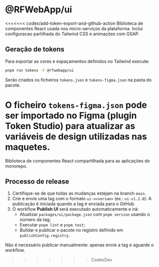 # @RFWebApp/ui

<<<<<<< codex/add-token-export-and-github-action
Biblioteca de componentes React usada nos micro-serviços da plataforma. Inclui configuracao partilhada do Tailwind CSS e animações com GSAP.

## Geração de tokens

Para exportar as cores e espaçamentos definidos no Tailwind execute:

```bash
pnpm run tokens -F @rfwebapp/ui
```

Serão criados os ficheiros `tokens.json` e `tokens-figma.json` na pasta do pacote.

O ficheiro `tokens-figma.json` pode ser importado no Figma (plugin Token Studio) para atualizar as variáveis de design utilizadas nas maquetes.
=======
Biblioteca de componentes React compartilhada para as aplicações do monorepo.

## Processo de release

1. Certifique-se de que todas as mudanças estejam na branch `main`.
2. Crie e envie uma tag com o formato `ui-v<versao>` (ex.: `ui-v1.2.0`).
   A publicação é iniciada quando a tag é enviada para o GitHub.
3. O workflow **Publish UI** será executado automaticamente e irá:
   - Atualizar `packages/ui/package.json` com `pnpm version` usando o número da tag;
   - Executar `pnpm lint` e `pnpm test`;
   - Buildar e publicar o pacote no registro definido em `publishConfig.registry`.

Não é necessário publicar manualmente: apenas envie a tag e aguarde o workflow.
>>>>>>> CodexDev
